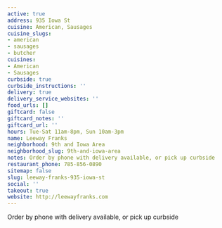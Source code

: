 ```yaml
---
active: true
address: 935 Iowa St
cuisine: American, Sausages
cuisine_slugs:
- american
- sausages
- butcher
cuisines:
- American
- Sausages
curbside: true
curbside_instructions: ''
delivery: true
delivery_service_websites: ''
food_urls: []
giftcard: false
giftcard_notes: ''
giftcard_url: ''
hours: Tue-Sat 11am-8pm, Sun 10am-3pm
name: Leeway Franks
neighborhood: 9th and Iowa Area
neighborhood_slug: 9th-and-iowa-area
notes: Order by phone with delivery available, or pick up curbside
restaurant_phone: 785-856-0890
sitemap: false
slug: leeway-franks-935-iowa-st
social: ''
takeout: true
website: http://leewayfranks.com
---
```


Order by phone with delivery available, or pick up curbside